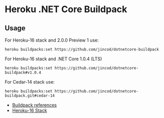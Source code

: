 # Heroku .NET Core Buildpack

## Usage

For Heroku-16 stack and 2.0.0 Preview 1 use:

```
heroku buildpacks:set https://github.com/jincod/dotnetcore-buildpack
```

For Heroku-16 stack and .NET Core 1.0.4 (LTS)

```
heroku buildpacks:set https://github.com/jincod/dotnetcore-buildpack#v1.0.4
```

For Cedar-14 stack use:

```
heroku buildpacks:set https://github.com/jincod/dotnetcore-buildpack.git#cedar-14
```

- [Buildpack references](https://devcenter.heroku.com/articles/buildpacks#buildpack-references)
- [Heroku-16 Stack](https://devcenter.heroku.com/articles/heroku-16-stack)